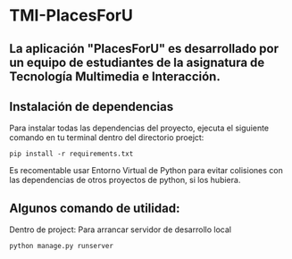 # TMI-PlacesForU
## La aplicación "PlacesForU" es desarrollado por un equipo de estudiantes de la asignatura de Tecnología Multimedia e Interacción.

## Instalación de dependencias  

 Para instalar todas las dependencias del proyecto, ejecuta el siguiente comando en tu terminal dentro del directorio proejct:

    pip install -r requirements.txt

Es recomentable usar Entorno Virtual de Python para evitar colisiones con las dependencias de otros proyectos de python, si los hubiera.

## Algunos comando de utilidad:

Dentro de project: Para arrancar servidor de desarrollo local

    python manage.py runserver



